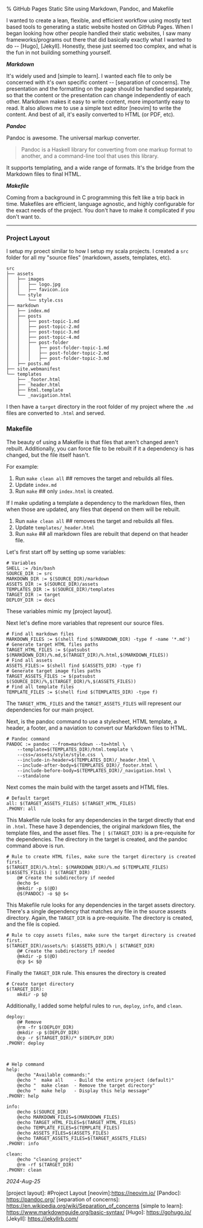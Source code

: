 % GitHub Pages Static Site using Markdown, Pandoc, and Makefile

I wanted to create a lean, flexible, and efficient workflow using mostly text based tools to generating a static website hosted on GitHub Pages. When I began looking how other people handled their static websites, I saw many frameworks/programs out there that did basically exactly what I wanted to do -- [Hugo], [Jekyll]. Honestly, these just seemed too complex, and what is the fun in not building something yourself. 


***Markdown***

It's widely used and [simple to learn]. I wanted each file to only be concerned with it's own specific content -- [separation of concerns]. The presentation and the formatting on the page should be handled separately, so that the content or the presentation can change independently of each other. Markdown makes it easy to write content, more importantly easy to read. It also allows me to use a simple text editor [neovim] to write the content. And best of all, it's easily converted to HTML (or PDF, etc).

***Pandoc***

Pandoc is awesome. The universal markup converter. 

> Pandoc is a Haskell library for converting from one markup format to another, and a command-line tool that uses this library.

It supports templating, and a wide range of formats. It's the bridge from the Markdown files to final HTML.

***Makefile***

Coming from a background in C programming this felt like a trip back in time.  Makefiles are efficient, language agnostic, and highly configurable for the exact needs of the project. You don't have to make it complicated if you don't want to.

---

### Project Layout

I setup my proect similar to how I setup my scala projects. I created a `src` folder for all my "source files" (markdown, assets, templates, etc). 

```
src
├── assets
│   ├── images
│   │   ├── logo.jpg
│   │   ├── favicon.ico
│   └── style
│       └── style.css
├── markdown
│   ├── index.md
│   ├── posts
│   │   ├── post-topic-1.md
│   │   ├── post-topic-2.md
│   │   ├── post-topic-3.md
│   │   ├── post-topic-4.md
│   │   ├── post-folder
│   │   │   ├── post-folder-topic-1.md
│   │   │   ├── post-folder-topic-2.md
│   │   │   ├── post-folder-topic-3.md
│   ├── posts.md
├── site.webmanifest
└── templates
    ├── _footer.html
    ├── _header.html
    ├── html.template
    └── _navigation.html

```

I then have a `target` directory in the root folder of my project where the `.md` files are converted to `.html` and served. 

### Makefile

The beauty of using a Makefile is that files that aren't changed aren't rebuilt. Additionally, you can force file to be rebuilt if it a dependency is has changed, but the file itself hasn't.

For example: 

1. Run `make clean all` ## removes the target and rebuilds all files.
2. Update `index.md`
3. Run `make` ## only `index.html` is created.

If I make updating a template a dependency to the markdown files, then when those are updated, any files that depend on them will be rebuilt.

1. Run `make clean all` ## removes the target and rebuilds all files.
2. Update `templates/_header.html`
3. Run `make` ## all markdown files are rebuilt that depend on that header file.


Let's first start off by setting up some variables:
```
# Variables
SHELL := /bin/bash
SOURCE_DIR := src
MARKDOWN_DIR := $(SOURCE_DIR)/markdown
ASSETS_DIR := $(SOURCE_DIR)/assets
TEMPLATES_DIR := $(SOURCE_DIR)/templates
TARGET_DIR := target
DEPLOY_DIR := docs
```

These variables mimic my [project layout].

Next let's define more variables that represent our source files.

```
# Find all markdown files
MARKDOWN_FILES := $(shell find $(MARKDOWN_DIR) -type f -name '*.md')
# Generate target HTML files paths
TARGET_HTML_FILES := $(patsubst $(MARKDOWN_DIR)/%.md,$(TARGET_DIR)/%.html,$(MARKDOWN_FILES))
# Find all assets
ASSETS_FILES:= $(shell find $(ASSETS_DIR) -type f)
# Generate target image files paths
TARGET_ASSETS_FILES := $(patsubst $(SOURCE_DIR)/%,$(TARGET_DIR)/%,$(ASSETS_FILES))
# Find all template files
TEMPLATE_FILES := $(shell find $(TEMPLATES_DIR) -type f)
```

The `TARGET_HTML_FILES` and the `TARGET_ASSETS_FILES` will represent our dependencies for our main project.

Next, is the pandoc command to use a stylesheet, HTML template, a header, a footer, and a naviation to convert our Markdown files to HTML.

```
# Pandoc command
PANDOC := pandoc --from=markdown --to=html \
	--template=$(TEMPLATES_DIR)/html.template \
	--css=/assets/style/style.css  \
	--include-in-header=$(TEMPLATES_DIR)/_header.html \
	--include-after-body=$(TEMPLATES_DIR)/_footer.html \
	--include-before-body=$(TEMPLATES_DIR)/_navigation.html \
	--standalone
```

Next comes the main build with the target assets and HTML files.

```
# Default target
all: $(TARGET_ASSETS_FILES) $(TARGET_HTML_FILES) 
.PHONY: all
```

This Makefile rule looks for any dependencies in the target directly that end in `.html`. These have 3 dependencies, the original markdown files, the template files, and the asset files. The `| $(TARGET_DIR)` is a pre-requisite for the dependencies. The directory in the target is created, and the pandoc command above is run.

```
# Rule to create HTML files, make sure the target directory is created first.
$(TARGET_DIR)/%.html: $(MARKDOWN_DIR)/%.md $(TEMPLATE_FILES) $(ASSETS_FILES) | $(TARGET_DIR)
	@# Create the subdirectory if needed
	@echo $<
	@mkdir -p $(@D)
	@$(PANDOC) -o $@ $<
```

This Makefile rule looks for any dependencies in the target assets directory. There's a single dependency that matches any file in the source assests directory. Again, the `TARGET_DIR` is a pre-requisite. The directory is created, and the file is copied.


```
# Rule to copy assets files, make sure the target directory is created first.
$(TARGET_DIR)/assets/%: $(ASSETS_DIR)/% | $(TARGET_DIR)
	@# Create the subdirectory if needed
	@mkdir -p $(@D)
	@cp $< $@
```

Finally the `TARGET_DIR` rule. This ensures the directory is created
```
# Create target directory
$(TARGET_DIR):
	mkdir -p $@
```

Additionally, I added some helpful rules to `run`, `deploy`, `info`, and `clean`.

```
deploy: 
	@# Remove 
	@rm -fr $(DEPLOY_DIR)
	@mkdir -p $(DEPLOY_DIR)
	@cp -r $(TARGET_DIR)/* $(DEPLOY_DIR)
.PHONY: deploy
	


# Help command
help:
	@echo "Available commands:"
	@echo "  make all    - Build the entire project (default)"
	@echo "  make clean  - Remove the target directory"
	@echo "  make help   - Display this help message"
.PHONY: help

info: 
	@echo $(SOURCE_DIR)
	@echo MARKDOWN_FILES=$(MARKDOWN_FILES)
	@echo TARGET_HTML_FILES=$(TARGET_HTML_FILES)
	@echo TEMPLATE_FILES=$(TEMPLATE_FILES)
	@echo ASSETS_FILES=$(ASSETS_FILES)
	@echo TARGET_ASSETS_FILES=$(TARGET_ASSETS_FILES)
.PHONY: info

clean:
	@echo "cleaning project"
	@rm -rf $(TARGET_DIR)
.PHONY: clean
```

_2024-Aug-25_

[project layout]: #Project Layout
[neovim]:https://neovim.io/
[Pandoc]: https://pandoc.org/
[separation of concerns]: https://en.wikipedia.org/wiki/Separation_of_concerns
[simple to learn]: https://www.markdownguide.org/basic-syntax/
[Hugo]: https://gohugo.io/
[Jekyll]: https://jekyllrb.com/
